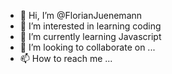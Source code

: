 - 👋 Hi, I’m @FlorianJuenemann
- 👀 I’m interested in learning coding
- 🌱 I’m currently learning Javascript
- 💞️ I’m looking to collaborate on ...
- 📫 How to reach me ...

<!---
FlorianJuenemann/FlorianJuenemann is a ✨ special ✨ repository because its `README.md` (this file) appears on your GitHub profile.
You can click the Preview link to take a look at your changes.
--->
